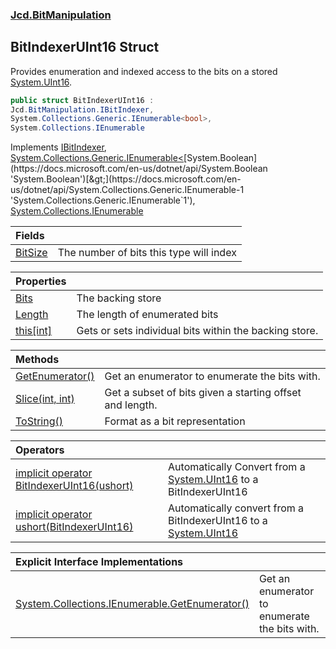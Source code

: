 ### [Jcd.BitManipulation](Jcd.BitManipulation.md 'Jcd.BitManipulation')

## BitIndexerUInt16 Struct

Provides enumeration and indexed access to the bits on a
stored [System.UInt16](https://docs.microsoft.com/en-us/dotnet/api/System.UInt16 'System.UInt16').

```csharp
public struct BitIndexerUInt16 :
Jcd.BitManipulation.IBitIndexer,
System.Collections.Generic.IEnumerable<bool>,
System.Collections.IEnumerable
```

Implements [IBitIndexer](Jcd.BitManipulation.IBitIndexer.md 'Jcd.BitManipulation.IBitIndexer'), [System.Collections.Generic.IEnumerable&lt;](https://docs.microsoft.com/en-us/dotnet/api/System.Collections.Generic.IEnumerable-1 'System.Collections.Generic.IEnumerable`1')[System.Boolean](https://docs.microsoft.com/en-us/dotnet/api/System.Boolean 'System.Boolean')[&gt;](https://docs.microsoft.com/en-us/dotnet/api/System.Collections.Generic.IEnumerable-1 'System.Collections.Generic.IEnumerable`1'), [System.Collections.IEnumerable](https://docs.microsoft.com/en-us/dotnet/api/System.Collections.IEnumerable 'System.Collections.IEnumerable')

| Fields | |
| :--- | :--- |
| [BitSize](Jcd.BitManipulation.BitIndexerUInt16.BitSize.md 'Jcd.BitManipulation.BitIndexerUInt16.BitSize') | The number of bits this type will index |

| Properties | |
| :--- | :--- |
| [Bits](Jcd.BitManipulation.BitIndexerUInt16.Bits.md 'Jcd.BitManipulation.BitIndexerUInt16.Bits') | The backing store |
| [Length](Jcd.BitManipulation.BitIndexerUInt16.Length.md 'Jcd.BitManipulation.BitIndexerUInt16.Length') | The length of enumerated bits |
| [this[int]](Jcd.BitManipulation.BitIndexerUInt16.this[int].md 'Jcd.BitManipulation.BitIndexerUInt16.this[int]') | Gets or sets individual bits within the backing store. |

| Methods | |
| :--- | :--- |
| [GetEnumerator()](Jcd.BitManipulation.BitIndexerUInt16.GetEnumerator().md 'Jcd.BitManipulation.BitIndexerUInt16.GetEnumerator()') | Get an enumerator to enumerate the bits with. |
| [Slice(int, int)](Jcd.BitManipulation.BitIndexerUInt16.Slice(int,int).md 'Jcd.BitManipulation.BitIndexerUInt16.Slice(int, int)') | Get a subset of bits given a starting offset and length. |
| [ToString()](Jcd.BitManipulation.BitIndexerUInt16.ToString().md 'Jcd.BitManipulation.BitIndexerUInt16.ToString()') | Format as a bit representation |

| Operators                                                                                                                                                                                                                                     |                                                                                                                                               |
|:----------------------------------------------------------------------------------------------------------------------------------------------------------------------------------------------------------------------------------------------|:----------------------------------------------------------------------------------------------------------------------------------------------|
| [implicit operator BitIndexerUInt16(ushort)](Jcd.BitManipulation.BitIndexerUInt16.op_ImplicitJcd.BitManipulation.BitIndexerUInt16(ushort).md 'Jcd.BitManipulation.BitIndexerUInt16.op_Implicit Jcd.BitManipulation.BitIndexerUInt16(ushort)') | Automatically Convert from a [System.UInt16](https://docs.microsoft.com/en-us/dotnet/api/System.UInt16 'System.UInt16') to a BitIndexerUInt16 |
| [implicit operator ushort(BitIndexerUInt16)](Jcd.BitManipulation.BitIndexerUInt16.op_Implicitushort(Jcd.BitManipulation.BitIndexerUInt16).md 'Jcd.BitManipulation.BitIndexerUInt16.op_Implicit ushort(Jcd.BitManipulation.BitIndexerUInt16)') | Automatically convert from a BitIndexerUInt16 to a [System.UInt16](https://docs.microsoft.com/en-us/dotnet/api/System.UInt16 'System.UInt16') |

| Explicit Interface Implementations | |
| :--- | :--- |
| [System.Collections.IEnumerable.GetEnumerator()](Jcd.BitManipulation.BitIndexerUInt16.System.Collections.IEnumerable.GetEnumerator().md 'Jcd.BitManipulation.BitIndexerUInt16.System.Collections.IEnumerable.GetEnumerator()') | Get an enumerator to enumerate the bits with. |
